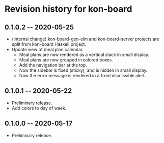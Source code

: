 # Revision history for kon-board

## 0.1.0.2  -- 2020-05-25

* (internal change) kon-board-gen-elm and kon-board-server projects
  are split from kon-board Haskell project.
* Update view of meal plan calendar.
  * Meal plans are now rendered as a vertical stack in small display.
  * Meal plans are now grouped in colored boxes.
  * Add the navigation bar at the top.
  * Now the sidebar is fixed (sticky), and is hidden in small display.
  * Now the error message is rendered in a fixed dismissible alert.


## 0.1.0.1  -- 2020-05-22

* Preliminary release.
* Add colors to day of week.

## 0.1.0.0  -- 2020-05-17

* Preliminary release.
